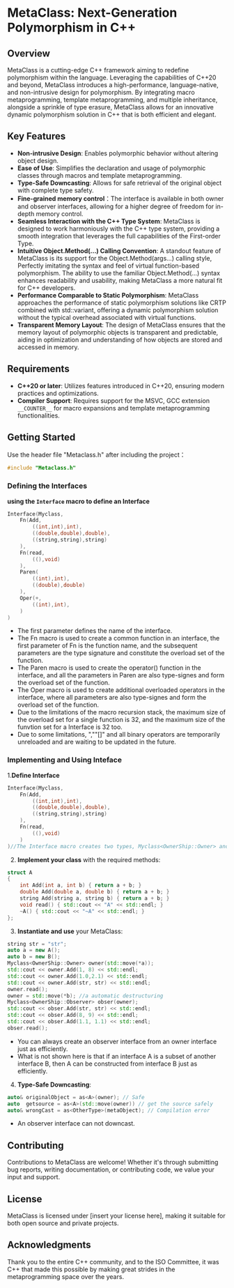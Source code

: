 # MetaClass: Next-Generation Polymorphism in C++

## Overview

MetaClass is a cutting-edge C++ framework aiming to redefine polymorphism within the language. Leveraging the capabilities of C++20 and beyond, MetaClass introduces a high-performance, language-native, and non-intrusive design for polymorphism. By integrating macro metaprogramming, template metaprogramming, and multiple inheritance, alongside a sprinkle of type erasure, MetaClass allows for an innovative dynamic polymorphism solution in C++ that is both efficient and elegant.

## Key Features

- **Non-intrusive Design**: Enables polymorphic behavior without altering object design.
- **Ease of Use**: Simplifies the declaration and usage of polymorphic classes through macros and template metaprogramming.
- **Type-Safe Downcasting**: Allows for safe retrieval of the original object with complete type safety.
- **Fine-grained memory control**：The interface is available in both owner and observer interfaces, allowing for a higher degree of freedom for in-depth memory control.
- **Seamless Interaction with the C++ Type System**: MetaClass is designed to work harmoniously with the C++ type system, providing a smooth integration that leverages the full capabilities of the First-order Type.
- **Intuitive Object.Method(...) Calling Convention**: A standout feature of MetaClass is its support for the Object.Method(args...) calling style, Perfectly imitating the syntax and feel of virtual function-based polymorphism. The ability to use the familiar Object.Method(...) syntax enhances readability and usability, making MetaClass a more natural fit for C++ developers.
- **Performance Comparable to Static Polymorphism**: MetaClass approaches the performance of static polymorphism solutions like CRTP combined with std::variant, offering a dynamic polymorphism solution without the typical overhead associated with virtual functions.
- **Transparent Memory Layout**: The design of MetaClass ensures that the memory layout of polymorphic objects is transparent and predictable, aiding in optimization and understanding of how objects are stored and accessed in memory.


## Requirements

- **C++20 or later**: Utilizes features introduced in C++20, ensuring modern practices and optimizations.
- **Compiler Support**: Requires support for the MSVC, GCC extension `__COUNTER__` for macro expansions and template metaprogramming functionalities.

## Getting Started

Use the header file "Metaclass.h" after including the project：
```cpp
#include "Metaclass.h"
```

### Defining the Interfaces

**using the `Interface` macro to define an Interface**

```cpp
Interface(Myclass,
    Fn(Add,
        ((int,int),int),
		((double,double),double),
		((string,string),string)
    ),
    Fn(read,
        ((),void)
    ),
    Paren(
        ((int),int),
		((double),double)
    ),
    Oper(+,
        ((int),int),
    )
)
```
+ The first parameter defines the name of the interface.
+ The Fn macro is used to create a common function in an interface, the first parameter of Fn is the function name, and the subsequent parameters are the type signature and constitute the overload set of the function.
+ The Paren macro is used to create the operator() function in the interface, and all the parameters in Paren are also type-signes and form the overload set of the function.
+ The Oper macro is used to create additional overloaded operators in the interface, where all parameters are also type-signes and form the overload set of the function.
+ Due to the limitations of the macro recursion stack, the maximum size of the overload set for a single function is 32, and the maximum size of the funvtion set for a Interface is 32 too.
+ Due to some limitations, ",""[]" and all binary operators are temporarily unreloaded and are waiting to be updated in the future.

### Implementing and Using Inteface
1.**Define Interface**
```cpp
Interface(Myclass,
    Fn(Add,
        ((int,int),int),
		((double,double),double),
		((string,string),string)
    ),
    Fn(read,
        ((),void)
    )
)//The Interface macro creates two types, Myclass<OwnerShip::Owner> and Myclass<OwnerShip::Observer>, with the former managing memory and the latter not managing memory.
```
2. **Implement your class** with the required methods:

```cpp
struct A
{
    int Add(int a, int b) { return a + b; }
    double Add(double a, double b) { return a + b; }
    string Add(string a, string b) { return a + b; }
    void read() { std::cout << "A" << std::endl; }
    ~A() { std::cout << "~A" << std::endl; }
};
```
3. **Instantiate and use** your MetaClass:

```cpp
string str = "str";
auto a = new A();
auto b = new B();
Myclass<OwnerShip::Owner> owner(std::move(*a));
std::cout << owner.Add(1, 8) << std::endl;
std::cout << owner.Add(1.0,2.1) << std::endl;
std::cout << owner.Add(str, str) << std::endl;
owner.read();
owner = std::move(*b); //a automatic destructuring
Myclass<OwnerShip::Observer> obser(owner);
std::cout << obser.Add(str, str) << std::endl;
std::cout << obser.Add(8, 9) << std::endl;
std::cout << obser.Add(1.1, 1.1) << std::endl;
obser.read();
```
+ You can always create an observer interface from an owner interface just as efficiently.
+ What is not shown here is that if an interface A is a subset of another interface B, then A can be constructed from interface B just as efficiently.
4. **Type-Safe Downcasting**:

```cpp
auto& originalObject = as<A>(owner); // Safe
auto  getsource = as<A>(std::move(owner)) // get the source safely
auto& wrongCast = as<OtherType>(metaObject); // Compilation error
```
+ An observer interface can not downcast.
## Contributing

Contributions to MetaClass are welcome! Whether it's through submitting bug reports, writing documentation, or contributing code, we value your input and support.

## License

MetaClass is licensed under [insert your license here], making it suitable for both open source and private projects.

## Acknowledgments

Thank you to the entire C++ community, and to the ISO Committee, it was C++ that made this possible by making great strides in the metaprogramming space over the years.
